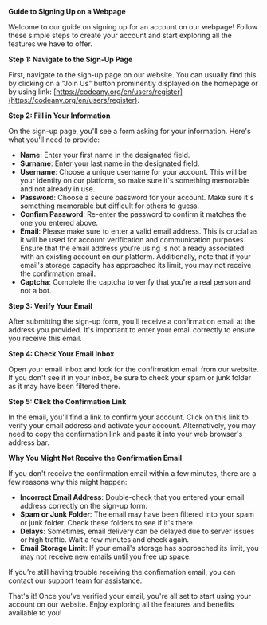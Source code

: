 **Guide to Signing Up on a Webpage**

Welcome to our guide on signing up for an account on our webpage! Follow these simple steps to create your account and start exploring all the features we have to offer.

**Step 1: Navigate to the Sign-Up Page**

First, navigate to the sign-up page on our website. You can usually find this by clicking on a "Join Us"  button prominently displayed on the homepage or by using link: [https://codeany.org/en/users/register](https://codeany.org/en/users/register). 

**Step 2: Fill in Your Information**

On the sign-up page, you'll see a form asking for your information. Here's what you'll need to provide:

- **Name**: Enter your first name in the designated field.
- **Surname**: Enter your last name in the designated field.
- **Username**: Choose a unique username for your account. This will be your identity on our platform, so make sure it's something memorable and not already in use.
- **Password**: Choose a secure password for your account. Make sure it's something memorable but difficult for others to guess.
- **Confirm Password**: Re-enter the password to confirm it matches the one you entered above.
- **Email**: Please make sure to enter a valid email address. This is crucial as it will be used for account verification and communication purposes. Ensure that the email address you're using is not already associated with an existing account on our platform. Additionally, note that if your email's storage capacity has approached its limit, you may not receive the confirmation email.
- **Captcha**: Complete the captcha to verify that you're a real person and not a bot.

**Step 3: Verify Your Email**

After submitting the sign-up form, you'll receive a confirmation email at the address you provided. It's important to enter your email correctly to ensure you receive this email.

**Step 4: Check Your Email Inbox**

Open your email inbox and look for the confirmation email from our website. If you don't see it in your inbox, be sure to check your spam or junk folder as it may have been filtered there.

**Step 5: Click the Confirmation Link**

In the email, you'll find a link to confirm your account. Click on this link to verify your email address and activate your account. Alternatively, you may need to copy the confirmation link and paste it into your web browser's address bar.

**Why You Might Not Receive the Confirmation Email**

If you don't receive the confirmation email within a few minutes, there are a few reasons why this might happen:

- **Incorrect Email Address**: Double-check that you entered your email address correctly on the sign-up form.
- **Spam or Junk Folder**: The email may have been filtered into your spam or junk folder. Check these folders to see if it's there.
- **Delays**: Sometimes, email delivery can be delayed due to server issues or high traffic. Wait a few minutes and check again.
- **Email Storage Limit**: If your email's storage has approached its limit, you may not receive new emails until you free up space.

If you're still having trouble receiving the confirmation email, you can contact our support team for assistance.

That's it! Once you've verified your email, you're all set to start using your account on our website. Enjoy exploring all the features and benefits available to you!